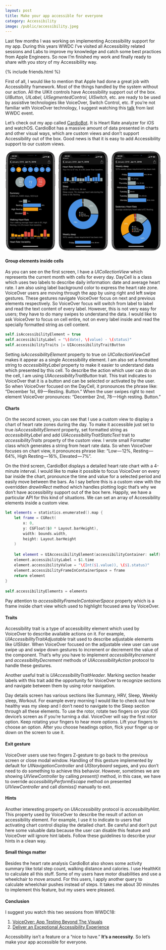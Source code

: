 ```yaml
---
layout: post
title: Make your app accessible for everyone
category: Accessibility
image: /public/accessibility.jpeg
---
```


Last few months I was working on implementing Accessibility support for my app. During this years WWDC I’ve visited all Accessibility related sessions and Labs to improve my knowledge and catch some best practices from Apple Engineers. So now I’m finished my work and finally ready to share with you story of my Accessibility way.

{% include friends.html %}

First of all, I would like to mention that Apple had done a great job with Accessibility framework. Most of the things handled by the system without our action. All the UIKit controls have Accessibility support out of the box. *UIButton, UILabel, UISegmentedControl, UISwitch,* etc. are ready to be used by assistive technologies like VoiceOver, Switch Control, etc. If you’re not familiar with VoiceOver technology, I suggest watching this [talk](https://developer.apple.com/videos/play/wwdc2018/226/) from last WWDC event.

Let’s check out my app called [CardioBot](https://cardiobot.swiftwithmajid.com). It is Heart Rate analyzer for iOS and watchOS. CardioBot has a massive amount of data presented in charts and other visual ways, which are custom views and don’t support Accessibility out of the box. Good news is that it is easy to add Accessibility support to our custom views.

![CardioBot](/public/cardiobot.jpg)

#### Group elements inside cells
As you can see on the first screen, I have a *UICollectionView* which represents the current month with cells for every day. DayCell is a class which uses two labels to describe daily information: date and average heart rate. I am also using label background color to express the heart rate zone.
VoiceOver users are moving through the app by using right and left swipe gestures. These gestures navigate VoiceOver focus on next and previous elements respectively. So VoiceOver focus will switch from label to label and read the text content of every label. However, this is not very easy for users; they have to do many swipes to understand the data. I would like to ask VoiceOver to focus on cell entire, not on every label inside and read the specially formatted string as cell content.

```swift
self.isAccessibilityElement = true
self.accessibilityLabel = "\(date), \(value) - \(status)"
self.accessibilityTraits |= UIAccessibilityTraitButton
```

Setting *isAccessibilityElement* property to true on *UICollectionViewCell* makes it appear as a single Accessibility element. I am also set a formatted string to *accessibilityLabel* property to make it easier to understand data which presented by this cell. To describe the action which user can do on the cell, I am using *UIAccessibilityTraitButton* trait. This trait indicates to VoiceOver that it is a button and can be selected or activated by the user. So when VoiceOver focused on the DayCell, it pronounces the phrase like:
“December 1st, 69 — Resting. Button.” When the user swipes right to next element VoiceOver pronounces: “December 2nd, 78 — High resting. Button.”

#### Charts
On the second screen, you can see that I use a custom view to display a chart of heart rate zones during the day. To make it accessible just set to true *isAccessibilityElement* property, set formatted string as *accessibilityLabel* and add *UIAccessibilityTraitStaticText* trait to *accessibilityTraits* property of the custom view. I wrote small Formatter class which generates a string from heart rate data. So when VoiceOver focuses on chart view, it pronounces phrase like: “Low — 12%, Resting — 64%, High Resting — 16%, Elevated — 7%”.

On the third screen, CardioBot displays a detailed heart rate chart with a 4-minute interval. I would like to make it possible to focus VoiceOver on every bar inside the chart, pronounce the time and value for a selected period and easily move between the bars. As I say before this is a custom view with the overridden *drawInRect* method which handles plotting logic that’s why we don’t have accessibility support out of the box here. Happily, we have a particular API for this kind of situations. We can set an array of Accessibility elements inside a custom view.

```swift
let elements = statistics.enumerated().map {
    let frame = CGRect(
        x: 0, 
        y: CGFloat($0 * Layout.barHeight), 
        width: bounds.width, 
        height: Layout.barHeight
    )
    
    let element = UIAccessibilityElement(accessibilityContainer: self)
    element.accessibilityLabel = $1.time
    element.accessibilityValue = "\(Int($1.value)), \($1.status)"
    element.accessibilityFrameInContainerSpace = frame
    return element
}

self.accessibilityElements = elements
```

Pay attention to *accessibilityFrameInContainerSpace* property which is a frame inside chart view which used to highlight focused area by VoiceOver.

#### Traits
Accessibility trait is a type of accessibility element which used by VoiceOver to describe available actions on it. For example, *UIAccessibilityTraitAdjustable* trait used to describe adjustable elements like *UISlider*. When VoiceOver focused on the adjustable view user can use swipe up and swipe down gestures to increment or decrement the value of the component. That’s why you have to implement *accessibilityIncrement* and *accessibilityDecrement* methods of *UIAccessibilityAction* protocol to handle these gestures.

Another useful trait is *UIAccessibilityTraitHeader*. Marking section header labels with this trait add the opportunity for VoiceOver to recognize sections and navigate between them by using rotor navigation.

Day details screen has various sections like Summary, HRV, Sleep, Weekly sleep, Workout. For example every morning I would like to check out how healthy was my sleep and I don’t need to navigate to the Sleep section through all these elements. To use the rotor, rotate two fingers on your iOS device’s screen as if you’re turning a dial. VoiceOver will say the first rotor option. Keep rotating your fingers to hear more options. Lift your fingers to choose an option. After you choose headings option, flick your finger up or down on the screen to use it.

#### Exit gesture
VoiceOver users use two fingers Z-gesture to go back to the previous screen or close modal window. Handling of this gesture implemented by default for *UINavigationController* and *UIStoryboard* segues, and you don’t need to do something to achieve this behavior. However, sometimes we are showing *UIViewController* by calling *present()* method, in this case, we have to override *accessibilityPerformEscape* method on presented *UIViewController* and call *dismiss()* manually to exit.

#### Hints
Another interesting property on *UIAccessibility* protocol is *accessibilityHint*. This property used by VoiceOver to describe the result of action on accessibility element. For example, I use it to indicate to users that activating chart control display the detailed chart. Be careful and don’t put here some valuable data because the user can disable this feature and VoiceOver will ignore hint labels. Follow these guidelines to describe your hints in a clean way.

#### Small things matter
Besides the heart rate analysis CardioBot also shows some activity summary like total step count, walking distance and calories. I use HealthKit to calculate all this stuff. Some of my users have motor disabilities and use a wheelchair to move around. For this users, I apply another query to calculate wheelchair pushes instead of steps. It takes me about 30 minutes to implement this feature, but my users were pleased.

#### Conclusion
I suggest you watch this two sessions from WWDC18:

1. [VoiceOver: App Testing Beyond The Visuals](https://developer.apple.com/videos/play/wwdc2018/226/)
2. [Deliver an Exceptional Accessibility Experience](https://developer.apple.com/videos/play/wwdc2018/230/)

Accessibility isn’t a feature or a “nice to have.” **It’s a necessity**. So let’s make your app accessible for everyone.